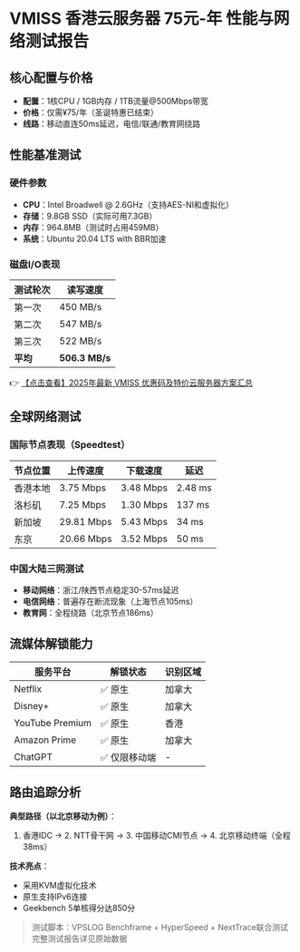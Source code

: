 # VMISS 香港云服务器 75元-年 性能与网络测试报告

## 核心配置与价格
- **配置**：1核CPU / 1GB内存 / 1TB流量@500Mbps带宽
- **价格**：仅需¥75/年（圣诞特惠已结束）
- **线路**：移动直连50ms延迟，电信/联通/教育网绕路

## 性能基准测试
### 硬件参数
- **CPU**：Intel Broadwell @ 2.6GHz（支持AES-NI和虚拟化）
- **存储**：9.8GB SSD（实际可用7.3GB）
- **内存**：964.8MB（测试时占用459MB）
- **系统**：Ubuntu 20.04 LTS with BBR加速

### 磁盘I/O表现
| 测试轮次 | 读写速度 |
|---------|---------|
| 第一次  | 450 MB/s |
| 第二次  | 547 MB/s |
| 第三次  | 522 MB/s |
| **平均** | **506.3 MB/s** |

👉 [【点击查看】2025年最新 VMISS 优惠码及特价云服务器方案汇总](https://bit.ly/Vmiss)

## 全球网络测试
### 国际节点表现（Speedtest）
| 节点位置       | 上传速度 | 下载速度 | 延迟  |
|---------------|---------|---------|-------|
| 香港本地       | 3.75 Mbps | 3.48 Mbps | 2.48 ms |
| 洛杉矶        | 7.25 Mbps | 1.30 Mbps | 137 ms |
| 新加坡        | 29.81 Mbps | 5.43 Mbps | 34 ms |
| 东京          | 20.66 Mbps | 3.52 Mbps | 50 ms |

### 中国大陆三网测试
- **移动网络**：浙江/陕西节点稳定30-57ms延迟
- **电信网络**：普遍存在断流现象（上海节点105ms）
- **教育网**：全程绕路（北京节点186ms）

## 流媒体解锁能力
| 服务平台       | 解锁状态 | 识别区域 |
|--------------|---------|---------|
| Netflix      | ✅ 原生 | 加拿大   |
| Disney+      | ✅ 原生 | 加拿大   |
| YouTube Premium | ✅ 原生 | 香港    |
| Amazon Prime | ✅ 原生 | 加拿大   |
| ChatGPT      | ✅ 仅限移动端 | -      |

## 路由追踪分析
**典型路径（以北京移动为例）**：
1. 香港IDC → 2. NTT骨干网 → 3. 中国移动CMI节点 → 4. 北京移动终端（全程38ms）

**技术亮点**：
- 采用KVM虚拟化技术
- 原生支持IPv6连接
- Geekbench 5单核得分达850分

> 测试脚本：VPSLOG Benchframe + HyperSpeed + NextTrace联合测试  
> 完整测试报告详见原始数据
